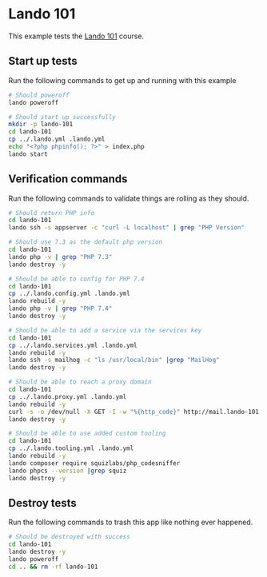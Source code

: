 Lando 101
=========

This example tests the [Lando 101](https://docs.lando.dev/guides/lando-101/lando-overview.html) course.

Start up tests
--------------

Run the following commands to get up and running with this example

```bash
# Should poweroff
lando poweroff

# Should start up successfully
mkdir -p lando-101
cd lando-101
cp ../.lando.yml .lando.yml
echo "<?php phpinfo(); ?>" > index.php
lando start
```

Verification commands
---------------------

Run the following commands to validate things are rolling as they should.

```bash
# Should return PHP info
cd lando-101
lando ssh -s appserver -c "curl -L localhost" | grep "PHP Version"

# Should use 7.3 as the default php version
cd lando-101
lando php -v | grep "PHP 7.3"
lando destroy -y

# Should be able to config for PHP 7.4
cd lando-101
cp ../.lando.config.yml .lando.yml
lando rebuild -y
lando php -v | grep "PHP 7.4"
lando destroy -y

# Should be able to add a service via the services key
cd lando-101
cp ../.lando.services.yml .lando.yml
lando rebuild -y
lando ssh -s mailhog -c "ls /usr/local/bin" |grep "MailHog"
lando destroy -y

# Should be able to reach a proxy domain
cd lando-101
cp ../.lando.proxy.yml .lando.yml
lando rebuild -y
curl -s -o /dev/null -X GET -I -w "%{http_code}" http://mail.lando-101.lndo.site | grep 200
lando destroy -y

# Should be able to use added custom tooling
cd lando-101
cp ../.lando.tooling.yml .lando.yml
lando rebuild -y
lando composer require squizlabs/php_codesniffer
lando phpcs --version |grep squiz
lando destroy -y
```

Destroy tests
-------------

Run the following commands to trash this app like nothing ever happened.

```bash
# Should be destroyed with success
cd lando-101
lando destroy -y
lando poweroff
cd .. && rm -rf lando-101
```
